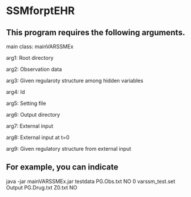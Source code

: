 # SSMforptEHR

## This program requires the following arguments. 

main class: mainVARSSMEx

arg1: Root directory

arg2: Observation data

arg3: Given regularoty structure among hidden variables

arg4: Id

arg5: Setting file

arg6: Output directory

arg7: External input

arg8: External input at t=0

arg9: Given regulatory structure from external input

## For example, you can indicate

java -jar mainVARSSMEx.jar testdata PG.Obs.txt NO 0 varssm_test.set Output PG.Drug.txt Z0.txt NO 
